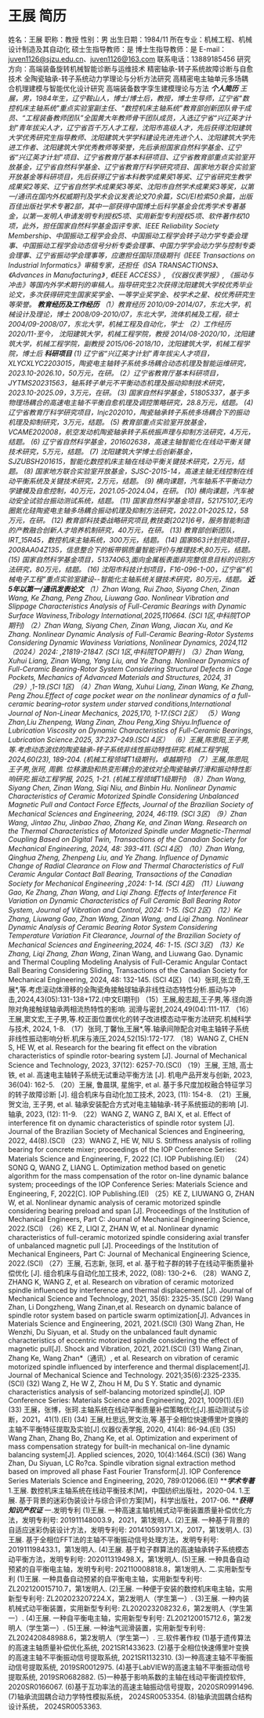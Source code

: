 # 王展 简历
姓名：王展 职称：教授
性别：男
出生日期：1984/11
所在专业：机械工程、机械设计制造及其自动化
硕士生指导教师：是
博士生指导教师：是
E-mail：juven1126@sjzu.edu.cn、juven1126@163.com
联系电话：13889185456
研究方向：高端装备旋转机械智能诊断与运维技术
精密轴承-转子系统故障诊断与自愈技术
全陶瓷轴承-转子系统动力学理论与分析方法研究
高精密电主轴单元多场耦合机理建模与智能优化设计研究
高端装备数字孪生建模理论与方法
***********个人简历**********
王展，男，1984年生，辽宁鞍山人，博士/博士后，教授，博士生导师，辽宁省"数控机床主轴系统"重点实验室副主任、“数控机床主轴系统”教育部创新团队骨干成员、“工程装备教师团队”全国黄大年教师骨干团队成员，入选辽宁省“兴辽英才计划”青年拔尖人才，辽宁省百千万人才工程，沈阳市高级人才，先后获得沈阳建筑大学优秀研究生指导教师、沈阳建筑大学学科建设先进先进个人、沈阳建筑大学先进工作者、沈阳建筑大学优秀教师等荣誉，先后承担国家自然科学基金、辽宁省“兴辽英才计划”项目、辽宁省教育厅基本科研项目、辽宁省教育部重点实验室开放基金，辽宁省自然科学基金、辽宁省教育厅科学研究项目、国家地方联合实验室开放基金等科研项目，先后获得辽宁省本科教学成果奖1等奖、辽宁省研究生教学成果奖2等奖、辽宁省自然学术成果奖3等奖、沈阳市自然学术成果奖3等奖，以第一/通讯在国内外权威期刊及学术会议发表论文70余篇，SCI/EI检索50余篇，出版百佳出版社学术专著2部，其中一部获得中国博士后科学基金会优秀学术专著基金，以第一发明人申请发明专利授权5项、实用新型专利授权5项、软件著作权10项，此外，担任国家自然科学基金函评专家、IEEE Reliability Society Membership、中国振动工程学会会员、中国振动工程学会转子动力学专委会理事、中国振动工程学会动态信号分析专委会理事、中国力学学会动力学与控制专委会理事、辽宁省振动学会理事等，应邀担任国际顶级期刊《IEEE Transactions on Industrial Informatics》审稿专家，还担任《ISA TRANSACTIONS》、《Advances in Manufacturing》 , 《IEEE ACCESS》, 《仪器仪表学报》, 《振动与冲击》等国内外学术期刊的审稿人。指导研究生2次获得沈阳建筑大学校优秀毕业论文，多次获得研究生国家奖学金、一等学业奖学金、校学术之星、校优秀研究生等荣誉。
***********教育经历及工作经历*********
（1）教育经历
2010/09-2014/07，东北大学，机械设计及理论，博士
2008/09-2010/07，东北大学，流体机械及工程，硕士
2004/09-2008/07，东北大学，机械工程及自动化，学士
（2）工作经历
2020/11-至今， 沈阳建筑大学，机械工程学院，教授
2014/08-2020/10，沈阳建筑大学，机械工程学院，副教授
2015/06-2018/10，沈阳建筑大学，机械工程学院，博士后
***********科研项目***********
(1) 辽宁省“兴辽英才计划”青年拔尖人才项目，XLYCXLYC2203015，陶瓷电主轴转子系统多场耦合动态机理及智能运维研究，2023.10-2026.10，50万元，在研。
(2）辽宁省教育厅基本科研项目，JYTMS20231563，轴系转子单元不平衡动态机理及振动抑制技术研究，2023.10-2025.09，3万元，在研。
(3) 国家自然科学基金，51805337，基于多物理场耦合的高速电主轴不平衡自愈机理及调控策略研究，28.8万元，结题。
(4) 辽宁省教育厅科学研究项目，lnjc202010，陶瓷轴承转子系统多场耦合下的振动机理及抑制研究，3万元，结题。
(5) 教育部重点实验室开放基金，VCAME202008，航空发动机陶瓷轴承转子系统振声理与抑制方法研究，4万元，结题。
(6) 辽宁省自然科学基金，201602638，高速主轴智能化在线动平衡关键技术研究，5万元，结题。
(7) 沈阳建筑大学博士后创新基金，SJZUBSH201615，智能化数控机床主轴在线动平衡关键技术研究，2万元，结题。
(8) 国家地方联合实验室开放基金，SJSC-2015-14，高速主轴无线控制在线动平衡系统及关键技术研究，2万元，结题。
(9) 横向课题，汽车轴系不平衡动力学建模及自愈控制，40万元，2021.05-2024.04，在研。
(10) 横向课题，汽车被动安全试验台振动测试系统，结题。
(11) 国家自然科学基金项目，52175107,无内圈氮化硅陶瓷电主轴多场耦合振动机理及抑制方法研究，2022.01-2025.12，58万元，在研。
(12) 教育部科技委战略研究项目,教技委[2021]6号，服务智能制造的产教融合创新人才培养机制研究，40万元，在研。
(13) 教育部创新团队，IRT_15R45，数控机床主轴系统，300万元，结题。
(14) 国家863计划资助项目，2008AA04Z135，信息整合下的板带钢质量智能评价与推理技术,80万元，结题。
(15) 国家自然科学基金项目，51374063,面向金属板表面非完整信息目标的识别方法研究，80万元，结题。
(16) 沈阳市科技计划项目，F16-096-1-00，辽宁省“机械电子工程”重点实验室建设--智能化主轴系统关键技术研究，80万元，结题。
***********近5年以第一/通讯发表论文***********
（1）Zhan Wang, Rui Zhao, Siyang Chen, Zinan Wang, Ke Zhang, Peng Zhou, Liuwang Gao. Nonlinear Vibration and Slippage Characteristics Analysis of Full-Ceramic Bearings with Dynamic Surface Waviness,Tribology International,2025,110664. (SCI 1区,中科院TOP期刊)
（2）Zhan Wang, Siyang Chen, Zinan Wang, Jiacan Xu, and Ke Zhang. Nonlinear Dynamic Analysis of Full-Ceramic Bearing-Rotor Systems Considering Dynamic Waviness Variations, Nonlinear Dynamics, 2024,112（2024）2024: ,21819-21847. (SCI 1区,中科院TOP期刊 )
（3）Zhan Wang, Xuhui Liang, Zinan Wang, Yang Liu, and Ye Zhang. Nonlinear Dynamics of Full-Ceramic Bearing-Rotor System Considering Structural Defects in Cage Pockets, Mechanics of Advanced Materials and Structures, 2024, 31（29）,1-19.(SCI 1区)
（4）Zhan Wang, Xuhui Liang, Zinan Wang, Ke Zhang, Peng Zhou.Effect of cage pocket wear on the nonlinear dynamics of a full-ceramic bearing–rotor system under starved conditions,International Journal of Non-Linear Mechanics, 2025,170, 1-17.(SCI 2区）
（5）Wang Zhan,Liu Zhenpeng, Wang Zinan, Zhou Peng,Xing Shiyu.Influence of Lubrication Viscosity on Dynamic Characteristics of Full-Ceramic Bearings, Lubrication Science.2025, 37:237–249.(SCI 4区）
（6）王展,陈思阳,王子男,等.考虑动态波纹的陶瓷轴承-转子系统非线性振动特性研究.机械工程学报, 2024,60(23), 189-204. (机械工程领域T1级期刊，卓越期刊)
（7）王展,陈思阳,王子男,张珂, 周鹏. 位移激励和热变形耦合的波纹对全陶瓷轴承打滑和振动特性影响研究.振动工程学报, 2025, 1-21. (机械工程领域T1级期刊)
（8）Zhan Wang, Siyang Chen, Zinan Wang, Siqi Niu, and Binbin Hu. Nonlinear Dynamic Characteristics of Ceramic Motorized Spindle Considering Unbalanced Magnetic Pull and Contact Force Effects, Journal of the Brazilian Society of Mechanical Sciences and Engineering, 2024, 46:119. (SCI 3区)
（9）Zhan Wang, Jintao Zhu, Jinbao Zhao, Zhang Ke, and Zinan Wang. Research on the Thermal Characteristics of Motorized Spindle under Magnetic-Thermal Coupling Based on Digital Twin, Transactions of the Canadian Society for Mechanical Engineering, 2024, 48: 393-411. (SCI 4区)
（10）Zhan Wang, Qinghua Zheng, Zhenpeng Liu, and Ye Zhang. Influence of Dynamic Change of Radial Clearance on Flow and Thermal Characteristics of Full Ceramic Angular Contact Ball Bearing, Transactions of the Canadian Society for Mechanical Engineering ,2024: 1-14. (SCI 4区)
（11）Liuwang Gao, Ke Zhang, Zhan Wang*, and Liqi Zhang. Effects of Interference Fit Variation on Dynamic Characteristics of Full Ceramic Ball Bearing Rotor System, Journal of Vibration and Control, 2024: 1-15. (SCI 2区)
（12）Ke Zhang, Liuwang Gao, Zhan Wang*, Zinan Wang, and Liqi Zhang. Nonlinear Dynamic Analysis of Ceramic Bearing Rotor System Considering Temperature Variation Fit Clearance, Journal of the Brazilian Society of Mechanical Sciences and Engineering,2024, 46: 1-15. (SCI 3区)
（13）Ke Zhang, Liqi Zhang, Zhan Wang*, Zinan Wang, and Liuwang Gao. Dynamic and Thermal Coupling Modeling Analysis of Full-Ceramic Angular Contact Ball Bearing Considering Sliding, Transactions of the Canadian Society for Mechanical Engineering, 2024, 48: 132-145. (SCI 4区)
（14）张珂,张立奇,王展*,等.考虑滚动体滑移的全陶瓷角接触球轴承非线性动态特性分析.振动与冲击,2024,43(05):131-138+172.(中文EI期刊)
（15）王展,殷志超,王子男,等.径向游隙对角接触球轴承两相流热特性的影响. 润滑与密封,2024,49(04):111-117.
（16）王展,窦文宏,王子男,等.校正面位置优化的转子改进模态动平衡方法研究.机械科学与技术, 2024, 1-8.
（17）张珂,丁馨怡,王展*,等.轴承间隙配合对电主轴转子系统非线性振动影响分析.机床与液压,2024,52(15):172-177.
（18）WANG Z, CHEN S, HE W, et al. Research for the bearing fit effect on the vibration characteristics of spindle rotor-bearing system [J]. Journal of Mechanical Science and Technology, 2023, 37(12): 6257-70.(SCI)
（19）王展, 王旭, 高士铁, et al. 高速电主轴转子系统无试重动平衡方法 [J]. 机电产品开发与创新, 2023, 36(04): 162-5.
（20）王展, 鲁晨琪, 星施宇, et al. 基于多尺度加权融合特征学习的转子故障诊断 [J]. 组合机床与自动化加工技术, 2023, (11): 154-8.
（21）王展, 贺文治, 王子男, et al. 轴承安装配合方式对电主轴轴承-转子系统振动的影响 [J]. 轴承, 2023, (12): 11-9.
（22）WANG Z, WANG Z, BAI X, et al. Effect of interference fit on dynamic characteristics of spindle rotor system [J]. Journal of the Brazilian Society of Mechanical Sciences and Engineering, 2022, 44(8).(SCI)
（23）WANG Z, HE W, NIU S. Stiffness analysis of rolling bearing for concrete mixer; proceedings of the IOP Conference Series: Materials Science and Engineering, F, 2022 [C]. IOP Publishing.(EI）
（24）SONG Q, WANG Z, LIANG L. Optimization method based on genetic algorithm for the mass compensation of the rotor on-line dynamic balance system; proceedings of the IOP Conference Series: Materials Science and Engineering, F, 2022[C]. IOP Publishing.(EI)
（25）KE Z, LIUWANG G, ZHAN W, et al. Nonlinear dynamic analysis of ceramic motorized spindle considering bearing preload and span [J]. Proceedings of the Institution of Mechanical Engineers, Part C: Journal of Mechanical Engineering Science, 2022.(SCI)
（26）KE Z, LIQI Z, ZHAN W, et al. Nonlinear dynamic characteristics of full-ceramic motorized spindle considering axial transfer of unbalanced magnetic pull [J]. Proceedings of the Institution of Mechanical Engineers, Part C: Journal of Mechanical Engineering Science, 2022.(SCI)
（27）王展, 石志新, 张珂, et al. 基于粒子群的转子在线动平衡质量补偿优化 [J]. 组合机床与自动化加工技术, 2022, (08): 130-2+6.
（28）WANG Z, ZHANG K, WANG Z, et al. Research on vibration of ceramic motorized spindle influenced by interference and thermal displacement [J]. Journal of Mechanical Science and Technology, 2021, 35(6): 2325-35.(SCI)
(29) Wang Zhan, Li Dongzheng, Wang Zinan,et al. Research on dynamic balance of spindle rotor system based on particle swarm optimization[J]. Advances in Materials Science and Engineering, 2021, 2021.(SCI)
(30) Wang Zhan, He Wenzhi, Du Siyuan, et al. Study on the unbalanced fault dynamic characteristics of eccentric motorized spindle considering the effect of magnetic pull[J]. Shock and Vibration, 2021, 2021.(SCI)
(31) Wang Zinan, Zhang Ke, Wang Zhan*（通讯）, et al. Research on vibration of ceramic motorized spindle influenced by interference and thermal displacement[J]. Journal of Mechanical Science and Technology. 2021;35(6):2325-2335.(SCI)
(32) Wang Z, He W Z, Zhou H M, Du S Y. Static and dynamic characteristics analysis of self-balancing motorized spindle[J]. IOP Conference Series: Materials Science and Engineering, 2021, 1009(1).(EI)
(33) 王展，张博，张珂.主轴系统在线动平衡质量补偿策略优化[J].振动测试与诊断，2021，41(1).(EI)
(34) 王展,杜思远,贺文治,等.基于全相位快速傅里叶变换的主轴不平衡特征提取及实验[J].仪器仪表学报, 2020, 41(4): 86-94.(EI)
(35) Wang Zhan, Zhang Bo, Zhang Ke, et al. Optimization and experiment of mass compensation strategy for built-in mechanical on-line dynamic balancing system[J]. Applied sciences, 2020, 10(4):1464.(SCI)
(36) Wang Zhan, Du Siyuan, LC Ro?ca. Spindle vibration signal extraction method based on improved all phase Fast Fourier Transform[J]. IOP Conference Series Materials Science and Engineering, 2020, 789:012066.(EI)
***************学术专著*************
1.王展. 数控机床主轴系统在线动平衡技术[M]，中国纺织出版社，2020-04.
1.王展. 基于背景的迷彩伪装设计与综合评价方案[M]，科学出版社，2017-06.
***************获得知识产权证*************
一.发明专利
(1)王展. 一种高速主轴机械式动平衡装置质量补偿优化方法，发明专利号: 201911148003.9，2021，第1发明人.
(2)王展. 一种基于背景的自适应迷彩伪装设计方法，发明专利号: 201410593171.X，2017，第1发明人.
(3)王展. 基于全相位FFT法的主轴不平衡振动信号处理方法，发明专利号: 201911198433.1，第1发明人.
(4)王展. 基于粒子群算法的高速轴承转子系统模态动平衡方法，发明专利号: 202011319498.X，第1发明人.
(5)王展. 一种具备自动预紧的自平衡电主轴，发明专利号: 202110008818.8，第1发明人.
二.实用新型专利
(1)王展. 一种具备自动预紧的自平衡电主轴，实用新型专利号: ZL202120015710.7，第1发明人.
(2)王展. 一种便于安装的数控机床电主轴，实用新型专利号: ZL202023207224.X，第2发明人（学生第一）.
(3)王展. 一种内装机械式动平衡装置，实用新型专利号: ZL202023208232.6，第2发明人（学生第一）.
(4)王展. 一种自平衡电主轴，实用新型专利号: ZL202120015712.6，第2发明人（学生第一）.
(5)王展. 一种油气润滑装置，实用新型专利号: ZL202420848988.6，第2发明人（学生第一）.
三.软件著作权
(1)基于遗传算法的高速主轴质量补偿优化系统, 2021SR1433623.
(2)基于全相位快速傅里叶变换的高速主轴不平衡振动信号提取系统, 2021SR1132310.
(3)一种高速主轴不平衡振动信号提取系统, 2019SR0012975.
(4)基于LabVIEW的高速主轴不平衡振动信号提取系统, 2019SR0682882.
(5)一种基于影响系数的主轴在线动平衡调控软件, 2020SR0166067.
(6)基于互功率法的高速主轴振动信号提取，2020SR0991496.
(7)轴承流固耦合动力学特性模拟系统， 2024SR0053354.
(8)轴承流固耦合结构设计系统， 2024SR0053363.
